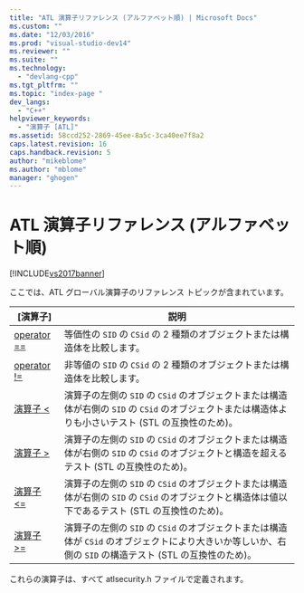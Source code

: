 ```yaml
---
title: "ATL 演算子リファレンス (アルファベット順) | Microsoft Docs"
ms.custom: ""
ms.date: "12/03/2016"
ms.prod: "visual-studio-dev14"
ms.reviewer: ""
ms.suite: ""
ms.technology: 
  - "devlang-cpp"
ms.tgt_pltfrm: ""
ms.topic: "index-page "
dev_langs: 
  - "C++"
helpviewer_keywords: 
  - "演算子 [ATL]"
ms.assetid: 58ccd252-2869-45ee-8a5c-3ca40ee7f8a2
caps.latest.revision: 16
caps.handback.revision: 5
author: "mikeblome"
ms.author: "mblome"
manager: "ghogen"
---
```

# ATL 演算子リファレンス (アルファベット順)
[!INCLUDE[vs2017banner](../../assembler/inline/includes/vs2017banner.md)]

ここでは、ATL グローバル演算子のリファレンス トピックが含まれています。  
  
|\[演算子\]|説明|  
|-------------|--------|  
|[operator \=\=](../Topic/operator%20==%20\(ATL\).md)|等価性の `SID` の `CSid` の 2 種類のオブジェクトまたは構造体を比較します。|  
|[operator \!\=](../Topic/operator%20!=%20\(ATL\).md)|非等値の `SID` の `CSid` の 2 種類のオブジェクトまたは構造体を比較します。|  
|[演算子 \<](../Topic/operator%20%3C%20\(ATL\).md)|演算子の左側の `SID` の `CSid` のオブジェクトまたは構造体が右側の `SID` の `CSid` のオブジェクトまたは構造体よりも小さいテスト \(STL の互換性のため\)。|  
|[演算子 \>](../Topic/operator%20%3E%20\(ATL\).md)|演算子の左側の `SID` の `CSid` のオブジェクトまたは構造体が右側の `SID` の `CSid` のオブジェクトと構造を超えるテスト \(STL の互換性のため\)。|  
|[演算子 \<\=](../Topic/operator%20%3C=%20\(ATL\).md)|演算子の左側の `SID` の `CSid` のオブジェクトまたは構造体が右側の `SID` の `CSid` のオブジェクトと構造体は値以下であるテスト \(STL の互換性のため\)。|  
|[演算子 \>\=](../Topic/operator%20%3E=%20\(ATL\).md)|演算子の左側の `SID` の `CSid` のオブジェクトまたは構造体が `CSid` のオブジェクトにより大きいか等しいか、右側の `SID` の構造テスト \(STL の互換性のため\)。|  
  
 これらの演算子は、すべて atlsecurity.h ファイルで定義されます。